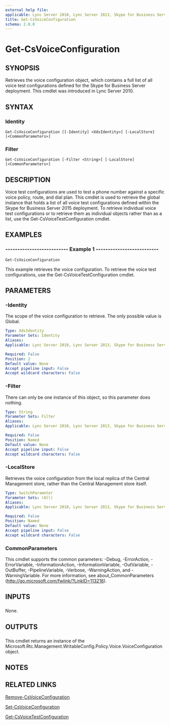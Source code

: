 ```yaml
---
external help file: 
applicable: Lync Server 2010, Lync Server 2013, Skype for Business Server 2015
title: Get-CsVoiceConfiguration
schema: 2.0.0
---
```


# Get-CsVoiceConfiguration

## SYNOPSIS
Retrieves the voice configuration object, which contains a full list of all voice test configurations defined for the Skype for Business Server deployment.
This cmdlet was introduced in Lync Server 2010.



## SYNTAX

### Identity
```
Get-CsVoiceConfiguration [[-Identity] <XdsIdentity>] [-LocalStore] [<CommonParameters>]
```

### Filter
```
Get-CsVoiceConfiguration [-Filter <String>] [-LocalStore] [<CommonParameters>]
```

## DESCRIPTION
Voice test configurations are used to test a phone number against a specific voice policy, route, and dial plan.
This cmdlet is used to retrieve the global instance that holds a list of all voice test configurations defined within the Skype for Business Server 2015 deployment.
To retrieve individual voice test configurations or to retrieve them as individual objects rather than as a list, use the Get-CsVoiceTestConfiguration cmdlet.



## EXAMPLES

### -------------------------- Example 1 -------------------------- 
```
Get-CsVoiceConfiguration
```

This example retrieves the voice configuration.
To retrieve the voice test configurations, use the Get-CsVoiceTestConfiguration cmdlet.

## PARAMETERS

### -Identity
The scope of the voice configuration to retrieve.
The only possible value is Global.

```yaml
Type: XdsIdentity
Parameter Sets: Identity
Aliases: 
Applicable: Lync Server 2010, Lync Server 2013, Skype for Business Server 2015

Required: False
Position: 2
Default value: None
Accept pipeline input: False
Accept wildcard characters: False
```

### -Filter
There can only be one instance of this object, so this parameter does nothing.

```yaml
Type: String
Parameter Sets: Filter
Aliases: 
Applicable: Lync Server 2010, Lync Server 2013, Skype for Business Server 2015

Required: False
Position: Named
Default value: None
Accept pipeline input: False
Accept wildcard characters: False
```

### -LocalStore
Retrieves the voice configuration from the local replica of the Central Management store, rather than the Central Management store itself.

```yaml
Type: SwitchParameter
Parameter Sets: (All)
Aliases: 
Applicable: Lync Server 2010, Lync Server 2013, Skype for Business Server 2015

Required: False
Position: Named
Default value: None
Accept pipeline input: False
Accept wildcard characters: False
```

### CommonParameters
This cmdlet supports the common parameters: -Debug, -ErrorAction, -ErrorVariable, -InformationAction, -InformationVariable, -OutVariable, -OutBuffer, -PipelineVariable, -Verbose, -WarningAction, and -WarningVariable. For more information, see about_CommonParameters (http://go.microsoft.com/fwlink/?LinkID=113216).

## INPUTS

###  
None.

## OUTPUTS

###  
This cmdlet returns an instance of the Microsoft.Rtc.Management.WritableConfig.Policy.Voice.VoiceConfiguration object.

## NOTES

## RELATED LINKS

[Remove-CsVoiceConfiguration]()

[Set-CsVoiceConfiguration]()

[Get-CsVoiceTestConfiguration]()
